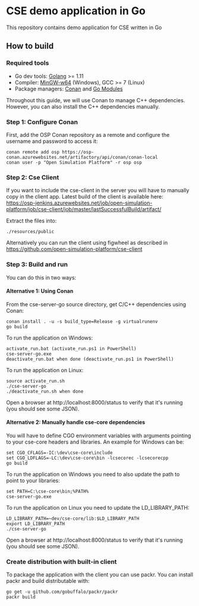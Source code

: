 CSE demo application in Go
==========================

 This repository contains demo application for CSE written in Go


How to build
------------

### Required tools
  * Go dev tools: [Golang](https://golang.org/dl/) >= 1.11
  * Compiler: [MinGW-w64](https://sourceforge.net/projects/mingw-w64/?source=typ_redirect) (Windows), GCC >= 7 (Linux)
  * Package managers: [Conan](https://conan.io/) and [Go Modules](https://github.com/golang/go/wiki/Modules)

Throughout this guide, we will use Conan to manage C++ dependencies. However, you can also install the C++ dependencies manually.

### Step 1: Configure Conan

First, add the OSP Conan repository as a remote and configure the username and
password to access it:

    conan remote add osp https://osp-conan.azurewebsites.net/artifactory/api/conan/conan-local
    conan user -p "Open Simulation Platform" -r osp osp

### Step 2: Cse Client

If you want to include the cse-client in the server you will have to manually copy in the client app. Latest build of
the client is available here: https://osp-jenkins.azurewebsites.net/job/open-simulation-platform/job/cse-client/job/master/lastSuccessfulBuild/artifact/

Extract the files into:

    ./resources/public

Alternatively you can run the client using figwheel as described in https://github.com/open-simulation-platform/cse-client

### Step 3: Build and run

You can do this in two ways:

#### Alternative 1: Using Conan

From the cse-server-go source directory, get C/C++ dependencies using Conan:

    conan install . -u -s build_type=Release -g virtualrunenv
    go build

To run the application on Windows:

    activate_run.bat (activate_run.ps1 in PowerShell)
    cse-server-go.exe
    deactivate_run.bat when done (deactivate_run.ps1 in PowerShell)

To run the application on Linux:

    source activate_run.sh
    ./cse-server-go
    ./deactivate_run.sh when done

Open a browser at http://localhost:8000/status to verify that it's running (you should see some JSON).

#### Alternative 2: Manually handle cse-core dependencies

You will have to define CGO environment variables with arguments pointing to your cse-core headers and libraries. An
example for Windows can be:

    set CGO_CFLAGS=-IC:\dev\cse-core\include
    set CGO_LDFLAGS=-LC:\dev\cse-core\bin -lcsecorec -lcsecorecpp
    go build

To run the application on Windows you need to also update the path to point to your libraries:

    set PATH=C:\cse-core\bin;%PATH%
    cse-server-go.exe

To run the application on Linux you need to update the LD_LIBRARY_PATH:

    LD_LIBRARY_PATH=~dev/cse-core/lib:$LD_LIBRARY_PATH
    export LD_LIBRARY_PATH
    ./cse-server-go

Open a browser at http://localhost:8000/status to verify that it's running (you should see some JSON).

### Create distribution with built-in client

To package the application with the client you can use packr. You can install packr and build distributable with:

    go get -u github.com/gobuffalo/packr/packr
    packr build
